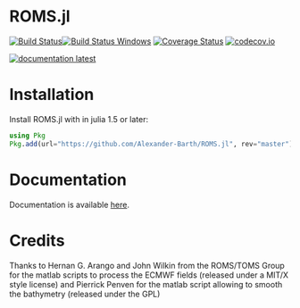 # ROMS.jl

[![Build Status](https://github.com/Alexander-Barth/ROMS.jl/workflows/CI/badge.svg)](https://github.com/Alexander-Barth/ROMS.jl/actions)[![Build Status Windows](https://ci.appveyor.com/api/projects/status/github/Alexander-Barth/ROMS.jl?branch=master&svg=true)](https://ci.appveyor.com/project/Alexander-Barth/roms-jl)
[![Coverage Status](https://coveralls.io/repos/Alexander-Barth/ROMS.jl/badge.svg?branch=master&service=github)](https://coveralls.io/github/Alexander-Barth/ROMS.jl?branch=master)
[![codecov.io](http://codecov.io/github/Alexander-Barth/ROMS.jl/coverage.svg?branch=master)](http://codecov.io/github/Alexander-Barth/ROMS.jl?branch=master)
<!-- [![documentation stable](https://img.shields.io/badge/docs-stable-blue.svg)](https://alexander-barth.github.io/ROMS.jl/stable/) -->
[![documentation latest](https://img.shields.io/badge/docs-dev-blue.svg)](https://alexander-barth.github.io/ROMS.jl/dev/)

# Installation

Install ROMS.jl with in julia 1.5 or later:

```julia
using Pkg
Pkg.add(url="https://github.com/Alexander-Barth/ROMS.jl", rev="master")
```

# Documentation

Documentation is available [here](https://alexander-barth.github.io/ROMS.jl/dev/).

# Credits

Thanks to Hernan G. Arango and John Wilkin from the ROMS/TOMS Group for the
matlab scripts to process the ECMWF fields (released under a MIT/X style license)
and Pierrick Penven for the matlab script allowing to smooth the bathymetry (released under the GPL)
